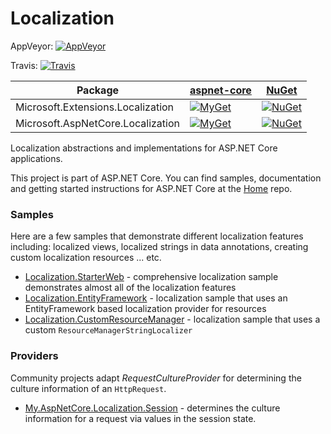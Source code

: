 Localization
==========
AppVeyor: [![AppVeyor](https://ci.appveyor.com/api/projects/status/omn0l2l3mfhfjjpp?svg=true)](https://ci.appveyor.com/project/aspnetci/Localization/branch/dev)

Travis:   [![Travis](https://travis-ci.org/aspnet/Localization.svg?branch=dev)](https://travis-ci.org/aspnet/Localization)

| Package | [aspnet-core](https://dotnet.myget.org/gallery/aspnetcore-dev) | [NuGet](https://nuget.org) |
| ------- | ----------------------- | ----------------- |
| Microsoft.Extensions.Localization | [![MyGet](https://img.shields.io/dotnet.myget/aspnetcore-dev/vpre/Microsoft.Extensions.Localization.svg)](https://dotnet.myget.org/feed/aspnetcore-dev/package/nuget/Microsoft.Extensions.Localization) | [![NuGet](https://img.shields.io/nuget/v/Microsoft.Extensions.Localization.svg)](https://nuget.org/packages/Microsoft.Extensions.Localization) |
| Microsoft.AspNetCore.Localization | [![MyGet](https://img.shields.io/dotnet.myget/aspnetcore-dev/vpre/Microsoft.AspNetCore.Localization.svg)](https://dotnet.myget.org/feed/aspnetcore-dev/package/nuget/Microsoft.AspNetCore.Localization) | [![NuGet](https://img.shields.io/nuget/v/Microsoft.AspNetCore.Localization.svg)](https://nuget.org/packages/Microsoft.AspNetCore.Localization) |


Localization abstractions and implementations for ASP.NET Core applications.

This project is part of ASP.NET Core. You can find samples, documentation and getting started instructions for ASP.NET Core at the [Home](https://github.com/aspnet/home) repo.

### Samples

Here are a few samples that demonstrate different localization features including: localized views, localized strings in data annotations, creating custom localization resources ... etc.

 * [Localization.StarterWeb](https://github.com/aspnet/Entropy/tree/dev/samples/Localization.StarterWeb) - comprehensive localization sample demonstrates almost all of the localization features
 * [Localization.EntityFramework](https://github.com/aspnet/Entropy/tree/dev/samples/Localization.EntityFramework) - localization sample that uses an EntityFramework based localization provider for resources
 * [Localization.CustomResourceManager](https://github.com/aspnet/Entropy/tree/dev/samples/Localization.CustomResourceManager) - localization sample that uses a custom `ResourceManagerStringLocalizer`

### Providers

Community projects adapt _RequestCultureProvider_ for determining the culture information of an `HttpRequest`.

 * [My.AspNetCore.Localization.Session](https://github.com/hishamco/My.AspNetCore.Localization.Session) - determines the culture information for a request via values in the session state.